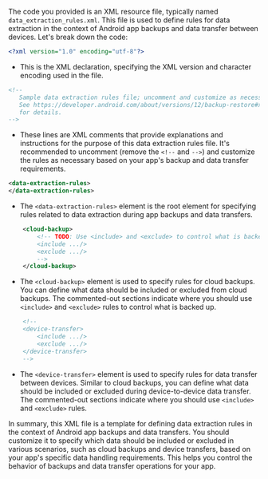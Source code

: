 The code you provided is an XML resource file, typically named `data_extraction_rules.xml`. This file is used to define rules for data extraction in the context of Android app backups and data transfer between devices. Let's break down the code:

```xml
<?xml version="1.0" encoding="utf-8"?>
```

- This is the XML declaration, specifying the XML version and character encoding used in the file.

```xml
<!--
   Sample data extraction rules file; uncomment and customize as necessary.
   See https://developer.android.com/about/versions/12/backup-restore#xml-changes
   for details.
-->
```

- These lines are XML comments that provide explanations and instructions for the purpose of this data extraction rules file. It's recommended to uncomment (remove the `<!--` and `-->`) and customize the rules as necessary based on your app's backup and data transfer requirements.

```xml
<data-extraction-rules>
</data-extraction-rules>
```

- The `<data-extraction-rules>` element is the root element for specifying rules related to data extraction during app backups and data transfers.

```xml
    <cloud-backup>
        <!-- TODO: Use <include> and <exclude> to control what is backed up.
        <include .../>
        <exclude .../>
        -->
    </cloud-backup>
```

- The `<cloud-backup>` element is used to specify rules for cloud backups. You can define what data should be included or excluded from cloud backups. The commented-out sections indicate where you should use `<include>` and `<exclude>` rules to control what is backed up.

```xml
    <!--
    <device-transfer>
        <include .../>
        <exclude .../>
    </device-transfer>
    -->
```

- The `<device-transfer>` element is used to specify rules for data transfer between devices. Similar to cloud backups, you can define what data should be included or excluded during device-to-device data transfer. The commented-out sections indicate where you should use `<include>` and `<exclude>` rules.

In summary, this XML file is a template for defining data extraction rules in the context of Android app backups and data transfers. You should customize it to specify which data should be included or excluded in various scenarios, such as cloud backups and device transfers, based on your app's specific data handling requirements. This helps you control the behavior of backups and data transfer operations for your app.